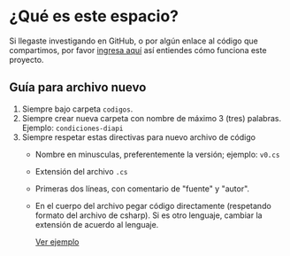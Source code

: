 # ¿Qué es este espacio?
Si llegaste investigando en GitHub, o por algún enlace al código que compartimos, por favor [ingresa aquí](https://consultoria-sap.github.io/business-one/) así entiendes cómo funciona este proyecto.


## Guía para archivo nuevo

1. Siempre bajo carpeta `codigos`. 
1. Siempre crear nueva carpeta con nombre de máximo 3 (tres) palabras. Ejemplo: `condiciones-diapi`
1. Siempre respetar estas directivas para nuevo archivo de código 
   * Nombre en minusculas, preferentemente la versión; ejemplo: `v0.cs`
   * Extensión del archivo `.cs` 
   * Primeras dos líneas, con comentario de "fuente" y "autor".
   * En el cuerpo del archivo pegar código directamente (respetando formato del archivo de csharp). 
     Si es otro lenguaje, cambiar la extensión de acuerdo al lenguaje. 
     
     [Ver ejemplo](https://github.com/consultoria-sap/business-one/blob/master/csharp/codigos/condiciones-pagos-di-api/v0.cs)



